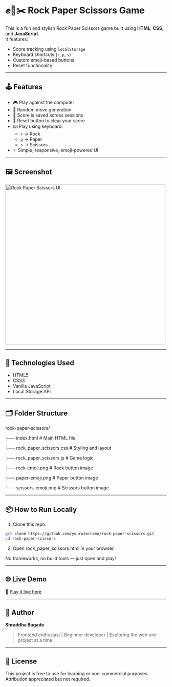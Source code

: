 # ✊📄✂️ Rock Paper Scissors Game

This is a fun and stylish Rock Paper Scissors game built using **HTML**, **CSS**, and **JavaScript**.  
It features:
- Score tracking using `localStorage`
- Keyboard shortcuts (`r`, `p`, `s`)
- Custom emoji-based buttons
- Reset functionality

---

## 🕹️ Features

- 🎮 Play against the computer
- 🧠 Random move generation
- 💾 Score is saved across sessions
- 🔁 Reset button to clear your score
- ⌨️ Play using keyboard:  
  - `r` → Rock  
  - `p` → Paper  
  - `s` → Scissors  
- ✨ Simple, responsive, emoji-powered UI

---

## 🖼️ Screenshot

<img src="./screenshot.png" alt="Rock Paper Scissors UI" width="500"/>

---

## 🚀 Technologies Used

- HTML5
- CSS3
- Vanilla JavaScript
- Local Storage API

---

## 🗂 Folder Structure
rock-paper-scissors/

├── index.html # Main HTML file

├── rock_paper_scissors.css # Styling and layout

├── rock_paper_scissors.js # Game logic

├── rock-emoji.png # Rock button image

├── paper-emoji.png # Paper button image

└── scissors-emoji.png # Scissors button image

---

## 📦 How to Run Locally

1. Clone this repo:
```bash
git clone https://github.com/yourusername/rock-paper-scissors.git
cd rock-paper-scissors
```
2. Open rock_paper_scissors.html in your browser.

No frameworks, no build tools — just open and play!

---
 
## 🌐 Live Demo

🔗 [Play it live here](https://shraddha68.github.io/rockpaperscissors/)

---

## 👤 Author

**Shraddha Bagade**  
> Frontend enthusiast | Beginner developer | Exploring the web one project at a time

---

## 📄 License

This project is free to use for learning or non-commercial purposes. Attribution appreciated but not required.
